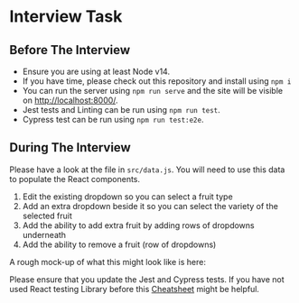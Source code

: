 # Interview Task

## Before The Interview

-   Ensure you are using at least Node v14.
-   If you have time, please check out this repository and install using `npm i`
-   You can run the server using `npm run serve` and the site will be visible on [http://localhost:8000/](http://localhost:8000/).
-   Jest tests and Linting can be run using `npm run test`.
-   Cypress test can be run using `npm run test:e2e`.

## During The Interview

Please have a look at the file in `src/data.js`. You will need to use this data to populate the React components.

1. Edit the existing dropdown so you can select a fruit type
2. Add an extra dropdown beside it so you can select the variety of the selected fruit
3. Add the ability to add extra fruit by adding rows of dropdowns underneath
4. Add the ability to remove a fruit (row of dropdowns)

A rough mock-up of what this might look like is here:

Please ensure that you update the Jest and Cypress tests.
If you have not used React testing Library before this [Cheatsheet](https://testing-library.com/docs/react-testing-library/cheatsheet/) might be helpful.

